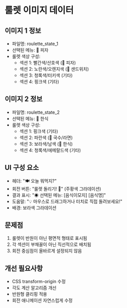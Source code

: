 # 룰렛 이미지 데이터

## 이미지 1 정보
- 파일명: roulette_state_1
- 선택된 메뉴: 🍕 피자
- 룰렛 색상 구성:
  - 섹션 1: 빨간색/산호색 (🍕 피자)
  - 섹션 2: 노란색/오렌지색 (🥪 샌드위치)  
  - 섹션 3: 청록색/터키색 (기타)
  - 섹션 4: 핑크색 (기타)

## 이미지 2 정보  
- 파일명: roulette_state_2
- 선택된 메뉴: 🥘 한식
- 룰렛 색상 구성:
  - 섹션 1: 핑크색 (기타)
  - 섹션 2: 파란색 (🍜 국수/라면)
  - 섹션 3: 보라색/남색 (🥘 한식)
  - 섹션 4: 청록색/에메랄드색 (기타)

## UI 구성 요소
- 헤더: "🍽️ 오늘 뭐먹지?"
- 회전 버튼: "룰렛 돌리기! 🎲" (주황색 그라데이션)
- 결과 표시: "◉ 선택된 메뉴: [음식이모지] [음식명]"
- 도움말: "💡 마우스로 드래그하거나 터치로 직접 돌려보세요!"
- 배경: 보라색 그라데이션

## 문제점
1. 룰렛이 반원이 아닌 평면적 형태로 표시됨
2. 각 섹션이 부채꼴이 아닌 직선적으로 배치됨  
3. 회전 중심점이 올바르게 설정되지 않음

## 개선 필요사항
- CSS transform-origin 수정
- 각도 계산 알고리즘 개선
- 반원형 클리핑 적용
- 회전 애니메이션 자연스럽게 수정
